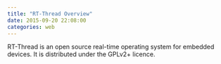 ```yaml
---
title: "RT-Thread Overview"
date: 2015-09-20 22:08:00
categories: web
---
```


RT-Thread is an open source real-time operating system for embedded devices. It is distributed under the GPLv2+ licence.

